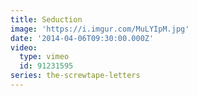```yaml
---
title: Seduction
image: 'https://i.imgur.com/MuLYIpM.jpg'
date: '2014-04-06T09:30:00.000Z'
video:
  type: vimeo
  id: 91231595
series: the-screwtape-letters
---
```


